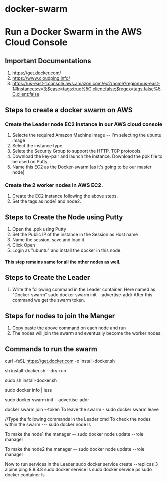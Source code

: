 # docker-swarm

# Run a Docker Swarm in the AWS Cloud Console 

## Important Documentations

1. https://get.docker.com/
2. https://www.cloudping.info/
3. https://us-east-1.console.aws.amazon.com/ec2/home?region=us-east-1#Instances:v=3;$case=tags:true%5C,client:false;$regex=tags:false%5C,client:false

## Steps to create a docker swarm on AWS

### Create the Leader node EC2 instance in our AWS cloud console
1. Selecte the required Amazon Machine Image -- I'm selecting the ubuntu image
2. Select the instance type.
3. Selete the Security Group to support the HTTP, TCP protocols.
4. Download the key-pair and launch the instance.
   Download the ppk file to be used on Putty.
5. Name this EC2 as the Docker-swarm [as it's going to be our master node]

### Create the 2 worker nodes in AWS EC2.
1. Create the EC2 instance following the above steps.
2. Set the tags as node1 and node2.

## Steps to Create the Node using Putty
1. Open the .ppk using Putty
2. Set the Public IP of the instance in the Session as Host name 
3. Name the session, save and load it.
4. Click Open
5. Login as "ubuntu" and install the docker in this node.

#### This step remains same for all the other nodes as well.

## Steps to Create the Leader
1. Write the following command in the Leader container. Here named as "Docker-swarm"
   sudo docker swarm init --advertise-addr <public ip address>
   After this command we get the swarm token.

## Steps for nodes to join the Manger
1. Copy paste the above command on each node and run
2. The nodes will join the swarm and eventually become the worker nodes.

## Commands to run the swarm

curl -fsSL https://get.docker.com -o install-docker.sh

sh install-docker.sh --dry-run

sudo sh install-docker.sh

sudo docker info | less

sudo docker swarm init --advertise-addr <public ip address>


docker swarm join --token <token> <ip address>
To leave the swarm -  sudo docker swarm leave

//Type the following commands in the Leader cmd
To check the nodes within the swarm ---
 sudo docker node ls

To make the node1 the manager -- 
sudo docker node update --role manager <Hostname ip-address of node1>

To make the node2 the manager -- 
sudo docker node update --role manager <Hostname ip-address of node2>

Now to run services in the Leader
sudo docker service create --replicas 3 alpine ping 8.8.8.8
sudo docker service ls
sudo docker service ps <name of the service>
sudo docker container ls



